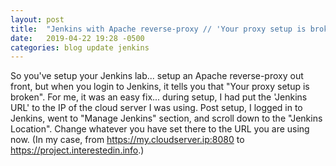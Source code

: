 ```yaml
---
layout: post
title:  "Jenkins with Apache reverse-proxy // 'Your proxy setup is broken - Manage Jenkins'"
date:   2019-04-22 19:28 -0500
categories: blog update jenkins
---
```


So you've setup your Jenkins lab... setup an Apache reverse-proxy out front, but when you login
to Jenkins, it tells you that "Your proxy setup is broken". For me, it was an easy fix... during setup,
I had put the 'Jenkins URL' to the IP of the cloud server I was using. Post setup, I logged in to Jenkins,
went to "Manage Jenkins" section, and scroll down to the "Jenkins Location". Change whatever you have set
there to the URL you are using now. (In my case, from https://my.cloudserver.ip:8080 to https://project.interestedin.info.)

